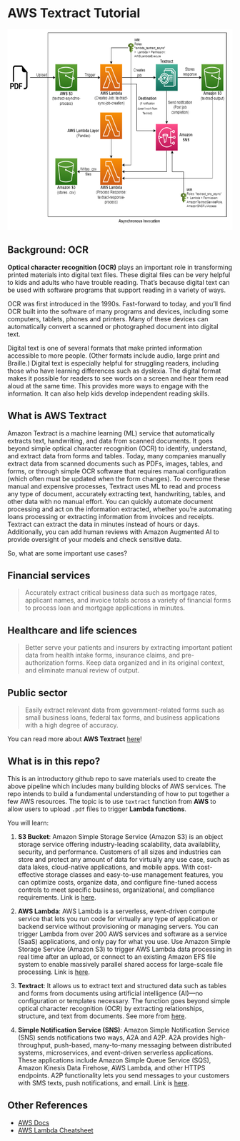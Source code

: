 # AWS Textract Tutorial

<p align='center'>
    <img src="https://raw.githubusercontent.com/yiqiao-yin/aws-textract-tutorial/main/diagram/textract-diagram-v8.png" width=630 height=450></img>
</p>

## Background: OCR

**Optical character recognition (OCR)** plays an important role in transforming printed materials into digital text files. These digital files can be very helpful to kids and adults who have trouble reading. That’s because digital text can be used with software programs that support reading in a variety of ways.

OCR was first introduced in the 1990s. Fast-forward to today, and you’ll find OCR built into the software of many programs and devices, including some computers, tablets, phones and printers. Many of these devices can automatically convert a scanned or photographed document into digital text.

Digital text is one of several formats that make printed information accessible to more people. (Other formats include audio, large print and Braille.) Digital text is especially helpful for struggling readers, including those who have learning differences such as dyslexia. The digital format makes it possible for readers to see words on a screen and hear them read aloud at the same time. This provides more ways to engage with the information. It can also help kids develop independent reading skills.

## What is AWS Textract

Amazon Textract is a machine learning (ML) service that automatically extracts text, handwriting, and data from scanned documents. It goes beyond simple optical character recognition (OCR) to identify, understand, and extract data from forms and tables. Today, many companies manually extract data from scanned documents such as PDFs, images, tables, and forms, or through simple OCR software that requires manual configuration (which often must be updated when the form changes). To overcome these manual and expensive processes, Textract uses ML to read and process any type of document, accurately extracting text, handwriting, tables, and other data with no manual effort. You can quickly automate document processing and act on the information extracted, whether you’re automating loans processing or extracting information from invoices and receipts. Textract can extract the data in minutes instead of hours or days. Additionally, you can add human reviews with Amazon Augmented AI to provide oversight of your models and check sensitive data.

So, what are some important use cases?

## Financial services

> Accurately extract critical business data such as mortgage rates, applicant names, and invoice totals across a variety of financial forms to process loan and mortgage applications in minutes.

## Healthcare and life sciences

> Better serve your patients and insurers by extracting important patient data from health intake forms, insurance claims, and pre-authorization forms. Keep data organized and in its original context, and eliminate manual review of output. 

## Public sector

> Easily extract relevant data from government-related forms such as small business loans, federal tax forms, and business applications with a high degree of accuracy.

You can read more about **AWS Textract** [here](https://aws.amazon.com/textract/)!

## What is in this repo?

This is an introductory github repo to save materials used to create the above pipeline which includes many building blocks of AWS services. The repo intends to build a fundamental understanding of how to put together a few AWS resources. The topic is to use `textract` function from **AWS** to allow users to upload `.pdf` files to trigger **Lambda functions**.

You will learn:

1. **S3 Bucket**: Amazon Simple Storage Service (Amazon S3) is an object storage service offering industry-leading scalability, data availability, security, and performance. Customers of all sizes and industries can store and protect any amount of data for virtually any use case, such as data lakes, cloud-native applications, and mobile apps. With cost-effective storage classes and easy-to-use management features, you can optimize costs, organize data, and configure fine-tuned access controls to meet specific business, organizational, and compliance requirements. Link is [here](https://aws.amazon.com/s3/).

2. **AWS Lambda**: AWS Lambda is a serverless, event-driven compute service that lets you run code for virtually any type of application or backend service without provisioning or managing servers. You can trigger Lambda from over 200 AWS services and software as a service (SaaS) applications, and only pay for what you use. Use Amazon Simple Storage Service (Amazon S3) to trigger AWS Lambda data processing in real time after an upload, or connect to an existing Amazon EFS file system to enable massively parallel shared access for large-scale file processing. Link is [here](https://aws.amazon.com/lambda/#:~:text=AWS%20Lambda%20is%20a%20serverless,pay%20for%20what%20you%20use.).

3. **Textract**: It allows us to extract text and structured data such as tables and forms from documents using artificial intelligence (AI)—no configuration or templates necessary. The function goes beyond simple optical character recognition (OCR) by extracting relationships, structure, and text from documents. See more from [here](https://aws.amazon.com/textract/).

4. **Simple Notification Service (SNS)**: Amazon Simple Notification Service (SNS) sends notifications two ways, A2A and A2P. A2A provides high-throughput, push-based, many-to-many messaging between distributed systems, microservices, and event-driven serverless applications. These applications include Amazon Simple Queue Service (SQS), Amazon Kinesis Data Firehose, AWS Lambda, and other HTTPS endpoints. A2P functionality lets you send messages to your customers with SMS texts, push notifications, and email. Link is [here](https://aws.amazon.com/sns/). 


## Other References

<ul>
<li><a href="https://docs.aws.amazon.com/">AWS Docs</a></li>
<li><a href="https://github.com/srcecde/aws-lambda-cheatsheet">AWS Lambda Cheatsheet</a></li>
</ul>
